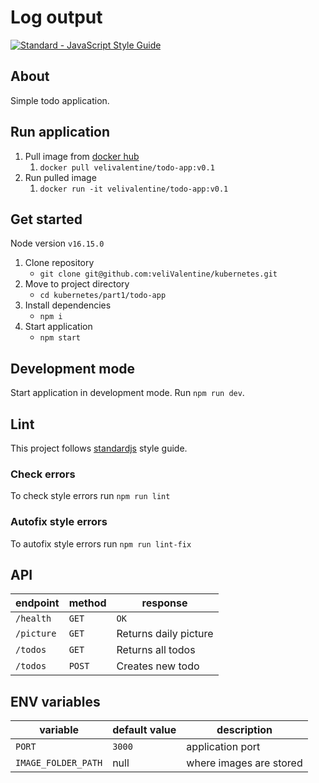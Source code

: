 # Log output
<a href="https://standardjs.com"><img src="https://img.shields.io/badge/code_style-standard-brightgreen.svg" alt="Standard - JavaScript Style Guide"></a>

## About
Simple todo application.

## Run application
1. Pull image from [docker hub](https://hub.docker.com/repository/docker/velivalentine/todo-app/tags?page=1&ordering=last_updated)
   1. `docker pull velivalentine/todo-app:v0.1`
2. Run pulled image
   1. `docker run -it velivalentine/todo-app:v0.1`

## Get started

Node version `v16.15.0`

1. Clone repository
   - `git clone git@github.com:veliValentine/kubernetes.git`
2. Move to project directory
   - `cd kubernetes/part1/todo-app`
3. Install dependencies
   - `npm i`
4. Start application
   - `npm start`

## Development mode
Start application in development mode. Run `npm run dev`.

## Lint
This project follows [standardjs](https://standardjs.com/) style guide.

### Check errors
To check style errors run `npm run lint`

### Autofix style errors
To autofix style errors run `npm run lint-fix`

## API
| endpoint   | method | response              |
| ---------- | ------ | --------------------- |
| `/health`  | `GET`  | `OK`                  |
| `/picture` | `GET`  | Returns daily picture |
| `/todos`   | `GET`  | Returns all todos     |
| `/todos`   | `POST` | Creates new todo      |

## ENV variables
| variable            | default value | description             |
| ------------------- | ------------- | ----------------------- |
| `PORT`              | `3000`        | application port        |
| `IMAGE_FOLDER_PATH` | null          | where images are stored |